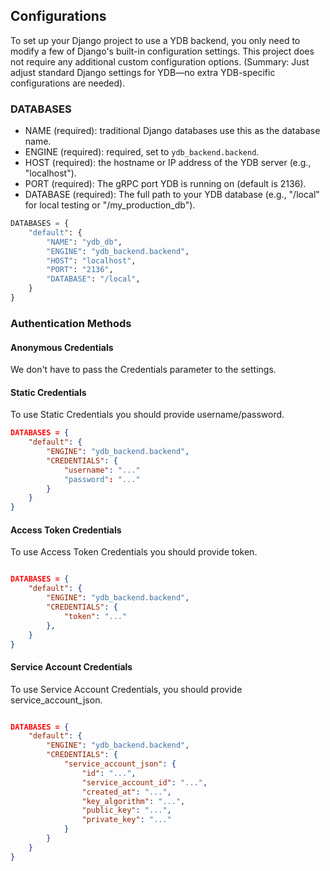 Configurations
---

To set up your Django project to use a YDB backend, you only need to modify a few of Django's built-in configuration settings. This project does not require any additional custom configuration options.
(Summary: Just adjust standard Django settings for YDB—no extra YDB-specific configurations are needed).

### DATABASES

- NAME (required): traditional Django databases use this as the database name.
- ENGINE (required): required, set to `ydb_backend.backend`.
- HOST (required): the hostname or IP address of the YDB server (e.g., "localhost").
- PORT (required): The gRPC port YDB is running on (default is 2136).
- DATABASE (required): The full path to your YDB database (e.g., "/local" for local testing or "/my_production_db").

 ```python
 DATABASES = {
     "default": {
         "NAME": "ydb_db",
         "ENGINE": "ydb_backend.backend",
         "HOST": "localhost",
         "PORT": "2136",
         "DATABASE": "/local",
     }
 }
 ```

### Authentication Methods

#### Anonymous Credentials
We don't have to pass the Credentials parameter to the settings.

#### Static Credentials
To use Static Credentials you should provide username/password.

```json
DATABASES = {
    "default": {
        "ENGINE": "ydb_backend.backend",
        "CREDENTIALS": {
            "username": "..."
            "password": "..."
        }
    }
}
```

#### Access Token Credentials
To use Access Token Credentials you should provide token.

```json

DATABASES = {
    "default": {
        "ENGINE": "ydb_backend.backend",
        "CREDENTIALS": {
            "token": "..."
        },
    }
}
```

#### Service Account Credentials
To use Service Account Credentials, you should provide service_account_json.

```json

DATABASES = {
    "default": {
        "ENGINE": "ydb_backend.backend",
        "CREDENTIALS": {
            "service_account_json": {
                "id": "...",
                "service_account_id": "...",
                "created_at": "...",
                "key_algorithm": "...",
                "public_key": "...",
                "private_key": "..."
            }
        }
    }
}
```
